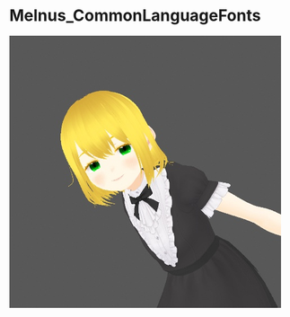 # Melnus_CommonLanguageFonts

<img src="https://github.com/Melnus/Melnus/blob/master/image/20200628220054_1.jpg" alt="CC" title="Font">  
